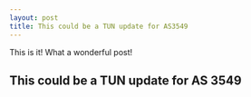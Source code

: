 ```yaml
---
layout: post
title: This could be a TUN update for AS3549
---
```


This is it!
What a wonderful post!
## This could be a TUN update for AS 3549